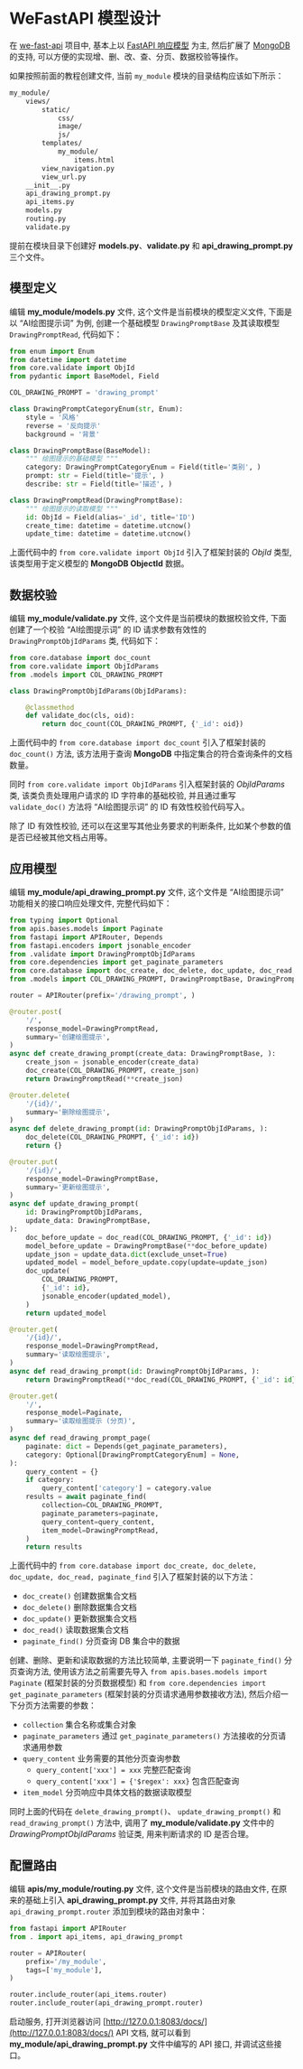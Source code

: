 # WeFastAPI 模型设计

在 [we-fast-api](https://github.com/hekaiyou/we-fast-api) 项目中, 基本上以 [FastAPI 响应模型](https://fastapi.tiangolo.com/zh/tutorial/response-model/) 为主, 然后扩展了 [MongoDB](https://www.mongodb.com/zh-cn) 的支持, 可以方便的实现增、删、改、查、分页、数据校验等操作。

如果按照前面的教程创建文件, 当前 `my_module` 模块的目录结构应该如下所示：

```bash
my_module/
    views/
        static/
            css/
            image/
            js/
        templates/
            my_module/
                items.html
        view_navigation.py
        view_url.py
    __init__.py
    api_drawing_prompt.py
    api_items.py
    models.py
    routing.py
    validate.py
```

提前在模块目录下创建好 **models.py**、**validate.py** 和 **api_drawing_prompt.py** 三个文件。

## 模型定义

编辑 **my_module/models.py** 文件, 这个文件是当前模块的模型定义文件, 下面是以 “AI绘图提示词” 为例, 创建一个基础模型 `DrawingPromptBase` 及其读取模型 `DrawingPromptRead`, 代码如下：

```python
from enum import Enum
from datetime import datetime
from core.validate import ObjId
from pydantic import BaseModel, Field

COL_DRAWING_PROMPT = 'drawing_prompt'

class DrawingPromptCategoryEnum(str, Enum):
    style = '风格'
    reverse = '反向提示'
    background = '背景'

class DrawingPromptBase(BaseModel):
    """ 绘图提示的基础模型 """
    category: DrawingPromptCategoryEnum = Field(title='类别', )
    prompt: str = Field(title='提示', )
    describe: str = Field(title='描述', )

class DrawingPromptRead(DrawingPromptBase):
    """ 绘图提示的读取模型 """
    id: ObjId = Field(alias='_id', title='ID')
    create_time: datetime = datetime.utcnow()
    update_time: datetime = datetime.utcnow()
```

上面代码中的 `from core.validate import ObjId` 引入了框架封装的 *ObjId* 类型, 该类型用于定义模型的 **MongoDB ObjectId** 数据。

## 数据校验

编辑 **my_module/validate.py** 文件, 这个文件是当前模块的数据校验文件, 下面创建了一个校验 “AI绘图提示词” 的 ID 请求参数有效性的 `DrawingPromptObjIdParams` 类, 代码如下：

```python
from core.database import doc_count
from core.validate import ObjIdParams
from .models import COL_DRAWING_PROMPT

class DrawingPromptObjIdParams(ObjIdParams):

    @classmethod
    def validate_doc(cls, oid):
        return doc_count(COL_DRAWING_PROMPT, {'_id': oid})
```

上面代码中的 `from core.database import doc_count` 引入了框架封装的 `doc_count()` 方法, 该方法用于查询 **MongoDB** 中指定集合的符合查询条件的文档数量。

同时 `from core.validate import ObjIdParams` 引入框架封装的 *ObjIdParams* 类, 该类负责处理用户请求的 ID 字符串的基础校验, 并且通过重写 `validate_doc()` 方法将 “AI绘图提示词” 的 ID 有效性校验代码写入。

除了 ID 有效性校验, 还可以在这里写其他业务要求的判断条件, 比如某个参数的值是否已经被其他文档占用等。

## 应用模型

编辑 **my_module/api_drawing_prompt.py** 文件, 这个文件是 “AI绘图提示词” 功能相关的接口响应处理文件, 完整代码如下：

```python
from typing import Optional
from apis.bases.models import Paginate
from fastapi import APIRouter, Depends
from fastapi.encoders import jsonable_encoder
from .validate import DrawingPromptObjIdParams
from core.dependencies import get_paginate_parameters
from core.database import doc_create, doc_delete, doc_update, doc_read, paginate_find
from .models import COL_DRAWING_PROMPT, DrawingPromptBase, DrawingPromptRead, DrawingPromptCategoryEnum

router = APIRouter(prefix='/drawing_prompt', )

@router.post(
    '/',
    response_model=DrawingPromptRead,
    summary='创建绘图提示',
)
async def create_drawing_prompt(create_data: DrawingPromptBase, ):
    create_json = jsonable_encoder(create_data)
    doc_create(COL_DRAWING_PROMPT, create_json)
    return DrawingPromptRead(**create_json)

@router.delete(
    '/{id}/',
    summary='删除绘图提示',
)
async def delete_drawing_prompt(id: DrawingPromptObjIdParams, ):
    doc_delete(COL_DRAWING_PROMPT, {'_id': id})
    return {}

@router.put(
    '/{id}/',
    response_model=DrawingPromptBase,
    summary='更新绘图提示',
)
async def update_drawing_prompt(
    id: DrawingPromptObjIdParams,
    update_data: DrawingPromptBase,
):
    doc_before_update = doc_read(COL_DRAWING_PROMPT, {'_id': id})
    model_before_update = DrawingPromptBase(**doc_before_update)
    update_json = update_data.dict(exclude_unset=True)
    updated_model = model_before_update.copy(update=update_json)
    doc_update(
        COL_DRAWING_PROMPT,
        {'_id': id},
        jsonable_encoder(updated_model),
    )
    return updated_model

@router.get(
    '/{id}/',
    response_model=DrawingPromptRead,
    summary='读取绘图提示',
)
async def read_drawing_prompt(id: DrawingPromptObjIdParams, ):
    return DrawingPromptRead(**doc_read(COL_DRAWING_PROMPT, {'_id': id}))

@router.get(
    '/',
    response_model=Paginate,
    summary='读取绘图提示 (分页)',
)
async def read_drawing_prompt_page(
    paginate: dict = Depends(get_paginate_parameters),
    category: Optional[DrawingPromptCategoryEnum] = None,
):
    query_content = {}
    if category:
        query_content['category'] = category.value
    results = await paginate_find(
        collection=COL_DRAWING_PROMPT,
        paginate_parameters=paginate,
        query_content=query_content,
        item_model=DrawingPromptRead,
    )
    return results
```

上面代码中的 `from core.database import doc_create, doc_delete, doc_update, doc_read, paginate_find` 引入了框架封装的以下方法：

- `doc_create()` 创建数据集合文档
- `doc_delete()` 删除数据集合文档
- `doc_update()` 更新数据集合文档
- `doc_read()` 读取数据集合文档
- `paginate_find()` 分页查询 DB 集合中的数据

创建、删除、更新和读取数据的方法比较简单, 主要说明一下 `paginate_find()` 分页查询方法, 使用该方法之前需要先导入 `from apis.bases.models import Paginate` (框架封装的分页数据模型) 和 `from core.dependencies import get_paginate_parameters` (框架封装的分页请求通用参数接收方法), 然后介绍一下分页方法需要的参数：

- `collection` 集合名称或集合对象
- `paginate_parameters` 通过 `get_paginate_parameters()` 方法接收的分页请求通用参数
- `query_content` 业务需要的其他分页查询参数
  - `query_content['xxx'] = xxx` 完整匹配查询
  - `query_content['xxx'] = {'$regex': xxx}` 包含匹配查询
- `item_model` 分页响应中具体文档的数据读取模型

同时上面的代码在 `delete_drawing_prompt()`、 `update_drawing_prompt()` 和 `read_drawing_prompt()` 方法中, 调用了 **my_module/validate.py** 文件中的 *DrawingPromptObjIdParams* 验证类, 用来判断请求的 ID 是否合理。

## 配置路由

编辑 **apis/my_module/routing.py** 文件, 这个文件是当前模块的路由文件, 在原来的基础上引入 **api_drawing_prompt.py** 文件, 并将其路由对象 `api_drawing_prompt.router` 添加到模块的路由对象中：

```python
from fastapi import APIRouter
from . import api_items, api_drawing_prompt

router = APIRouter(
    prefix='/my_module',
    tags=['my_module'],
)

router.include_router(api_items.router)
router.include_router(api_drawing_prompt.router)
```

启动服务, 打开浏览器访问 [http://127.0.0.1:8083/docs/](http://127.0.0.1:8083/docs/) API 文档, 就可以看到 **my_module/api_drawing_prompt.py** 文件中编写的 API 接口, 并调试这些接口。
